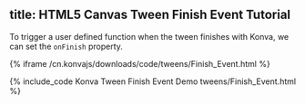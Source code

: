 title: HTML5 Canvas Tween Finish Event Tutorial
---

To trigger a user defined function when the tween finishes with Konva, we can set the `onFinish` property.

{% iframe /cn.konvajs/downloads/code/tweens/Finish_Event.html %}

{% include_code Konva Tween Finish Event Demo tweens/Finish_Event.html %}
